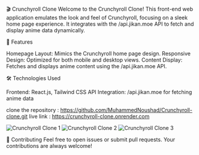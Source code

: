 🎬 Crunchyroll Clone
Welcome to the Crunchyroll Clone! This front-end web application emulates the look and feel of Crunchyroll, focusing on a sleek home page experience. It integrates with the /api.jikan.moe API to fetch and display anime data dynamically.


🚀 Features

Homepage Layout: Mimics the Crunchyroll home page design.
Responsive Design: Optimized for both mobile and desktop views.
Content Display: Fetches and displays anime content using the /api.jikan.moe API.

🛠️ Technologies Used

Frontend: React.js, Tailwind CSS
API Integration: /api.jikan.moe for fetching anime data

clone the repository : https://github.com/MuhammedNoushad/Crunchyroll-clone.git
live link : https://crunchyroll-clone.onrender.com

![Crunchyroll Clone 1](https://i.imgur.com/xyMtJbB.jpg)
![Crunchyroll Clone 2](https://i.imgur.com/4W2Wz8B.jpg)
![Crunchyroll Clone 3](https://i.imgur.com/SR8jWcl.jpg)


🙌 Contributing
Feel free to open issues or submit pull requests. Your contributions are always welcome!
